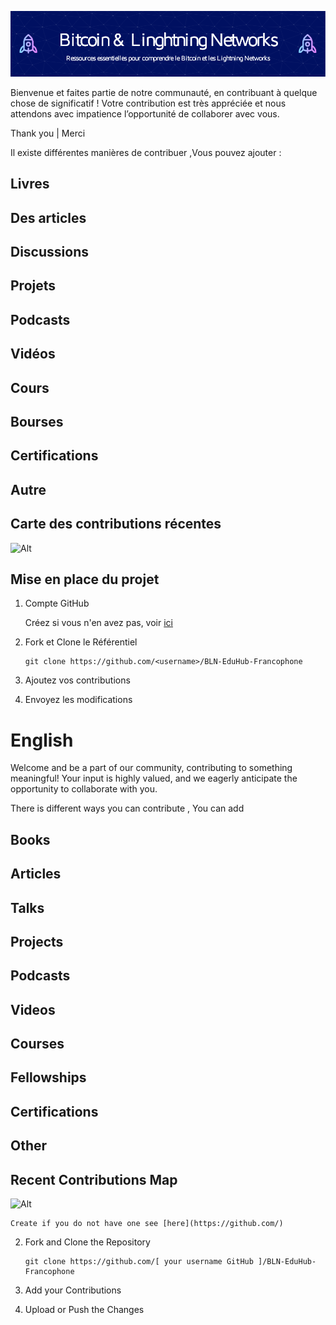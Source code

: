 ![banner](assets/header-cover.png)

Bienvenue et faites partie de notre communauté, en contribuant à quelque chose de significatif ! Votre contribution est très appréciée et nous attendons avec impatience l’opportunité de collaborer avec vous.

Thank you | Merci 

Il existe différentes manières de contribuer ,Vous pouvez ajouter :

## Livres

## Des articles

## Discussions

## Projets

## Podcasts

## Vidéos

## Cours

## Bourses

## Certifications

## Autre

## Carte des contributions récentes
![Alt](https://repobeats.axiom.co/api/embed/aa9ae67de6a5ef99ac1513cf90fd40ac2d16ebf8.svg "analytics image")

## Mise en place du projet

1. Compte GitHub

    Créez si vous n'en avez pas, voir [ici](https://github.com/)

2. Fork et Clone le Référentiel
      ```
      git clone https://github.com/<username>/BLN-EduHub-Francophone
      ```
3. Ajoutez vos contributions

4. Envoyez les modifications

# English 

Welcome and be a part of our community, contributing to something meaningful! Your input is highly valued, and we eagerly anticipate the opportunity to collaborate with you. 

There is different ways you can contribute  , You can add  

## Books

## Articles

## Talks

## Projects

## Podcasts

## Videos

## Courses

## Fellowships

## Certifications

## Other

## Recent Contributions Map
![Alt](https://repobeats.axiom.co/api/embed/aa9ae67de6a5ef99ac1513cf90fd40ac2d16ebf8.svg "analytics image")


    Create if you do not have one see [here](https://github.com/)

2. Fork and Clone the Repository 
      ```
      git clone https://github.com/[ your username GitHub ]/BLN-EduHub-Francophone
      ```
3. Add your Contributions 

4. Upload or Push the Changes